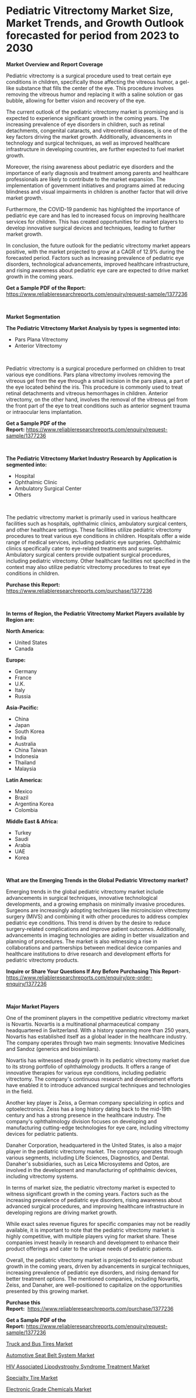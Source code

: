 <p><h1>Pediatric Vitrectomy Market Size, Market Trends, and Growth Outlook forecasted for period from 2023 to 2030</h1></p><p><strong>Market Overview and Report Coverage</strong></p>
<p><p>Pediatric vitrectomy is a surgical procedure used to treat certain eye conditions in children, specifically those affecting the vitreous humor, a gel-like substance that fills the center of the eye. This procedure involves removing the vitreous humor and replacing it with a saline solution or gas bubble, allowing for better vision and recovery of the eye.</p><p>The current outlook of the pediatric vitrectomy market is promising and is expected to experience significant growth in the coming years. The increasing prevalence of eye disorders in children, such as retinal detachments, congenital cataracts, and vitreoretinal diseases, is one of the key factors driving the market growth. Additionally, advancements in technology and surgical techniques, as well as improved healthcare infrastructure in developing countries, are further expected to fuel market growth.</p><p>Moreover, the rising awareness about pediatric eye disorders and the importance of early diagnosis and treatment among parents and healthcare professionals are likely to contribute to the market expansion. The implementation of government initiatives and programs aimed at reducing blindness and visual impairments in children is another factor that will drive market growth.</p><p>Furthermore, the COVID-19 pandemic has highlighted the importance of pediatric eye care and has led to increased focus on improving healthcare services for children. This has created opportunities for market players to develop innovative surgical devices and techniques, leading to further market growth.</p><p>In conclusion, the future outlook for the pediatric vitrectomy market appears positive, with the market projected to grow at a CAGR of 12.9% during the forecasted period. Factors such as increasing prevalence of pediatric eye disorders, technological advancements, improved healthcare infrastructure, and rising awareness about pediatric eye care are expected to drive market growth in the coming years.</p></p>
<p><strong>Get a Sample PDF of the Report:</strong> <a href="https://www.reliableresearchreports.com/enquiry/request-sample/1377236">https://www.reliableresearchreports.com/enquiry/request-sample/1377236</a></p>
<p>&nbsp;</p>
<p><strong>Market Segmentation</strong></p>
<p><strong>The Pediatric Vitrectomy Market Analysis by types is segmented into:</strong></p>
<p><ul><li>Pars Plana Vitrectomy</li><li>Anterior Vitrectomy</li></ul></p>
<p>&nbsp;</p>
<p><p>Pediatric vitrectomy is a surgical procedure performed on children to treat various eye conditions. Pars plana vitrectomy involves removing the vitreous gel from the eye through a small incision in the pars plana, a part of the eye located behind the iris. This procedure is commonly used to treat retinal detachments and vitreous hemorrhages in children. Anterior vitrectomy, on the other hand, involves the removal of the vitreous gel from the front part of the eye to treat conditions such as anterior segment trauma or intraocular lens implantation.</p></p>
<p><strong>Get a Sample PDF of the Report:</strong>&nbsp;<a href="https://www.reliableresearchreports.com/enquiry/request-sample/1377236">https://www.reliableresearchreports.com/enquiry/request-sample/1377236</a></p>
<p>&nbsp;</p>
<p><strong>The Pediatric Vitrectomy Market Industry Research by Application is segmented into:</strong></p>
<p><ul><li>Hospital</li><li>Ophthalmic Clinic</li><li>Ambulatory Surgical Center</li><li>Others</li></ul></p>
<p>&nbsp;</p>
<p><p>The pediatric vitrectomy market is primarily used in various healthcare facilities such as hospitals, ophthalmic clinics, ambulatory surgical centers, and other healthcare settings. These facilities utilize pediatric vitrectomy procedures to treat various eye conditions in children. Hospitals offer a wide range of medical services, including pediatric eye surgeries. Ophthalmic clinics specifically cater to eye-related treatments and surgeries. Ambulatory surgical centers provide outpatient surgical procedures, including pediatric vitrectomy. Other healthcare facilities not specified in the context may also utilize pediatric vitrectomy procedures to treat eye conditions in children.</p></p>
<p><strong>Purchase this Report:</strong>&nbsp; <a href="https://www.reliableresearchreports.com/purchase/1377236">https://www.reliableresearchreports.com/purchase/1377236</a></p>
<p>&nbsp;</p>
<p><strong>In terms of Region, the Pediatric Vitrectomy Market Players available by Region are:</strong></p>
<p>
    <p> <strong> North America: </strong>
        <ul>
            <li>United States</li>
            <li>Canada</li>
        </ul>
        </p> 
    <p> <strong> Europe: </strong>
        <ul>
            <li>Germany</li>
            <li>France</li>
            <li>U.K.</li>
            <li>Italy</li>
            <li>Russia</li>
        </ul>
        </p> 
    <p> <strong> Asia-Pacific: </strong>
        <ul>
            <li>China</li>
            <li>Japan</li>
            <li>South Korea</li>
            <li>India</li>
            <li>Australia</li>
            <li>China Taiwan</li>
            <li>Indonesia</li>
            <li>Thailand</li>
            <li>Malaysia</li>
        </ul>
        </p> 
    <p> <strong> Latin America: </strong>
        <ul>
            <li>Mexico</li>
            <li>Brazil</li>
            <li>Argentina Korea</li>
            <li>Colombia</li>
        </ul>
        </p> 
    <p> <strong> Middle East & Africa: </strong>
        <ul>
            <li>Turkey</li>
            <li>Saudi</li>
            <li>Arabia</li>
            <li>UAE</li>
            <li>Korea</li>
        </ul>
    </p>
    </p>
<p>&nbsp;</p>
<p><strong>What are the Emerging Trends in the Global Pediatric Vitrectomy market?</strong></p>
<p><p>Emerging trends in the global pediatric vitrectomy market include advancements in surgical techniques, innovative technological developments, and a growing emphasis on minimally invasive procedures. Surgeons are increasingly adopting techniques like microincision vitrectomy surgery (MIVS) and combining it with other procedures to address complex pediatric eye conditions. This trend is driven by the desire to reduce surgery-related complications and improve patient outcomes. Additionally, advancements in imaging technologies are aiding in better visualization and planning of procedures. The market is also witnessing a rise in collaborations and partnerships between medical device companies and healthcare institutions to drive research and development efforts for pediatric vitrectomy products.</p></p>
<p><strong>Inquire or Share Your Questions If Any Before Purchasing This Report</strong>- <a href="https://www.reliableresearchreports.com/enquiry/pre-order-enquiry/1377236">https://www.reliableresearchreports.com/enquiry/pre-order-enquiry/1377236</a></p>
<p>&nbsp;</p>
<p><strong>Major Market Players</strong></p>
<p><p>One of the prominent players in the competitive pediatric vitrectomy market is Novartis. Novartis is a multinational pharmaceutical company headquartered in Switzerland. With a history spanning more than 250 years, Novartis has established itself as a global leader in the healthcare industry. The company operates through two main segments: Innovative Medicines and Sandoz (generics and biosimilars).</p><p>Novartis has witnessed steady growth in its pediatric vitrectomy market due to its strong portfolio of ophthalmology products. It offers a range of innovative therapies for various eye conditions, including pediatric vitrectomy. The company's continuous research and development efforts have enabled it to introduce advanced surgical techniques and technologies in the field.</p><p>Another key player is Zeiss, a German company specializing in optics and optoelectronics. Zeiss has a long history dating back to the mid-19th century and has a strong presence in the healthcare industry. The company's ophthalmology division focuses on developing and manufacturing cutting-edge technologies for eye care, including vitrectomy devices for pediatric patients.</p><p>Danaher Corporation, headquartered in the United States, is also a major player in the pediatric vitrectomy market. The company operates through various segments, including Life Sciences, Diagnostics, and Dental. Danaher's subsidiaries, such as Leica Microsystems and Optos, are involved in the development and manufacturing of ophthalmic devices, including vitrectomy systems.</p><p>In terms of market size, the pediatric vitrectomy market is expected to witness significant growth in the coming years. Factors such as the increasing prevalence of pediatric eye disorders, rising awareness about advanced surgical procedures, and improving healthcare infrastructure in developing regions are driving market growth.</p><p>While exact sales revenue figures for specific companies may not be readily available, it is important to note that the pediatric vitrectomy market is highly competitive, with multiple players vying for market share. These companies invest heavily in research and development to enhance their product offerings and cater to the unique needs of pediatric patients.</p><p>Overall, the pediatric vitrectomy market is projected to experience robust growth in the coming years, driven by advancements in surgical techniques, increasing prevalence of pediatric eye disorders, and rising demand for better treatment options. The mentioned companies, including Novartis, Zeiss, and Danaher, are well-positioned to capitalize on the opportunities presented by this growing market.</p></p>
<p><strong>Purchase this Report:</strong>&nbsp;&nbsp;<a href="https://www.reliableresearchreports.com/purchase/1377236">https://www.reliableresearchreports.com/purchase/1377236</a></p>
<p></p>
<p><strong>Get a Sample PDF of the Report:</strong>&nbsp;<a href="https://www.reliableresearchreports.com/enquiry/request-sample/1377236">https://www.reliableresearchreports.com/enquiry/request-sample/1377236</a></p>
<p><p><a href="https://medium.com/@isomjohnson/truck-and-bus-tires-market-competitive-analysis-market-trends-and-forecast-to-2030-6fe3030f142f">Truck and Bus Tires Market</a></p><p><a href="https://github.com/mahnoor2003/Market-Research-Report-List-1/blob/main/automotive-seat-belt-system-market.md">Automotive Seat Belt System Market</a></p><p><a href="https://github.com/marloy8/Market-Research-Report-List-1/blob/main/hiv-associated-lipodystrophy-syndrome-treatment-market.md">HIV Associated Lipodystrophy Syndrome Treatment Market</a></p><p><a href="https://medium.com/@skylargrant2023/specialty-tire-market-furnishes-information-on-market-share-market-trends-and-market-growth-b30f25dc200a">Specialty Tire Market</a></p><p><a href="https://www.linkedin.com/pulse/electronic-grade-chemicals-market-insights-players-forecast-ccqpe/">Electronic Grade Chemicals Market</a></p></p>
